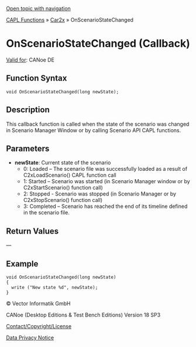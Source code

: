 [Open topic with navigation](../../../../../CANoeDEFamily.htm#Topics/CAPLFunctions/Car2x/Callbacks/CAPLfunctionC2xOnScenarioStateChanged.md)

[CAPL Functions](../../CAPLfunctions.md) » [Car2x](../CAPLfunctionsCar2xOverview.md) » OnScenarioStateChanged

# OnScenarioStateChanged (Callback)

[Valid for](../../../Shared/FeatureAvailability.md): CANoe DE

## Function Syntax

```plaintext
void OnScenarioStateChanged(long newState);
```

## Description

This callback function is called when the state of the scenario was changed in Scenario Manager Window or by calling Scenario API CAPL functions.

## Parameters

- **newState**: Current state of the scenario
  - 0: Loaded – The scenario file was successfully loaded as a result of C2xLoadScenario() CAPL function call
  - 1: Started – Scenario was started (in Scenario Manager window or by C2xStartScenario() function call)
  - 2: Stopped - Scenario was stopped (in Scenario Manager or by C2xStopScenario() function call)
  - 3: Completed – Scenario has reached the end of its timeline defined in the scenario file.

## Return Values

—

## Example

```plaintext
void OnScenarioStateChanged(long newState)
{
  write ("New state %d", newState);
}
```

© Vector Informatik GmbH

CANoe (Desktop Editions & Test Bench Editions) Version 18 SP3

[Contact/Copyright/License](../../../Shared/ContactCopyrightLicense.md)

[Data Privacy Notice](https://www.vector.com/int/en/company/get-info/privacy-policy/)